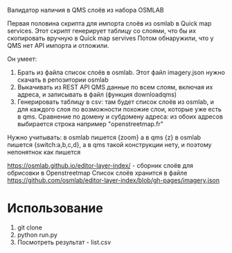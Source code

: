 Валидатор наличия в QMS слоёв из набора OSMLAB

Первая половина скрипта для импорта слоёв из osmlab в Quick map services. Этот скрипт генерирует таблицу со слоями, что бы их скопировать вручную в Quick map servives
Потом обнаружили, что у QMS нет API импорта и отложили.

Он умеет:
1. Брать из файла список слоёв в osmlab. Этот файл imagery.json нужно скачать в репозитории osmlab
2. Выкачивать из REST API QMS данные по всем слоям, включая их адреса, и записывать в файл (функция downloadqms)
3. Генерировать таблицу в csv: там будет список слоёв из osmlab, и для каждого слоя по возможности похожие слои, которые уже есть в qms.
    Сравнение по домену и субдомену адреса: из обоих адресов выбирается строка например "openstreetmap.fr"


Нужно учитывать:
    в osmlab пишется {zoom} а в qms {z}
    в osmlab пишется {switch:a,b,c,d}, а в qms такой конструкции нету, и поэтому непонятнок как пишется


https://osmlab.github.io/editor-layer-index/ - сборник слоёв для обрисовки в Openstreetmap
Список слоёв хранится в файле https://github.com/osmlab/editor-layer-index/blob/gh-pages/imagery.json

# Использование

1. git clone
2. python run.py
3. Посмотреть результат - list.csv
